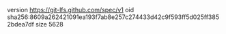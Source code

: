 version https://git-lfs.github.com/spec/v1
oid sha256:8609a262421091ea193f7ab8e257c274433d42c9f593ff5d025ff3852bdea7df
size 5628
